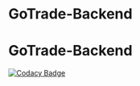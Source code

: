 # GoTrade-Backend

# GoTrade-Backend

[![Codacy Badge](https://api.codacy.com/project/badge/Grade/322262f3bb514a4994371a2f26cda9f9)](https://app.codacy.com/gh/BuildForSDGCohort2/GoTrade-Backend?utm_source=github.com&utm_medium=referral&utm_content=BuildForSDGCohort2/GoTrade-Backend&utm_campaign=Badge_Grade_Settings)
